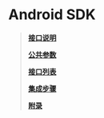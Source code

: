 # Android SDK

> [**接口说明**](/androidSDK/interface-regular.md)
>
> [**公共参数**](/androidSDK/public-parameter.md)
>
> [**接口列表**](/androidSDK/api-list/index.md)
>
> [**集成步骤**](/androidSDK/integration.md)
>
> [**附录**](/androidSDK/appendix.md)



